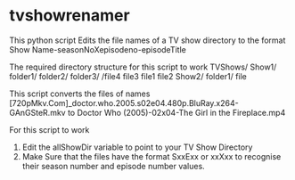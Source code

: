 tvshowrenamer
=============
This python script Edits the file names of 
a TV show directory to the format
Show Name-seasonNoXepisodeno-episodeTitle

The required directory structure for this script to work
TVShows/
	Show1/
		folder1/
		folder2/
			folder3/
				/file4
			file3
		file1
		file2
	Show2/
		folder1/
		file

This script converts the files of names
[720pMkv.Com]_doctor.who.2005.s02e04.480p.BluRay.x264-GAnGSteR.mkv
to
Doctor Who (2005)-02x04-The Girl in the Fireplace.mp4

For this script to work 
1. Edit the allShowDir variable to point to your TV Show Directory
2. Make Sure that the files have the format SxxExx or xxXxx 
to recognise their season number and episode number values.
